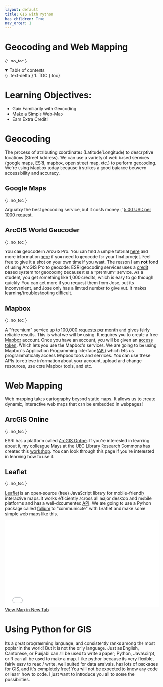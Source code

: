 ```yaml
---
layout: default
title: GIS with Python
has_children: True
nav_order: 1
---
```


# Geocoding and Web Mapping
{: .no_toc }

<details open markdown="block">
  <summary>
    Table of contents
  </summary>
  {: .text-delta }
1. TOC
{:toc}
</details>

# Learning Objectives:

* Gain Familiarity with Geocoding
* Make a Simple Web-Map 
* Earn Extra Credit!

# Geocoding

The process of attributing coordinates (Latitude/Longitude) to descriptive locations (Street Address).  We can use a variety of web based services (google maps, ESRI, mapbox, open street map, etc.) to perform geocoding.  We're using Mapbox today because it strikes a good balance between accessibility and accuracy.  

## Google Maps
{: .no_toc }

Arguably the best geocoding service, but it costs money :/ [5.00 USD per 1000 request](https://developers.google.com/maps/documentation/geocoding/overview).

## ArcGIS World Geocoder
{: .no_toc }

You can geocode in ArcGIS Pro.  You can find a simple tutorial [here](https://pro.arcgis.com/en/pro-app/latest/help/data/geocoding/tutorial-geocode-a-table-of-addresses.htm) and more information [here](https://pro.arcgis.com/en/pro-app/latest/help/data/geocoding/convert-a-table-to-locations-on-the-map.htm) if you need to geocode for your final proejct.  Feel free to give it a shot on your own time if you want.  The reason I am **not** fond of using ArcGIS Pro to geocode: ESRI geocoding services uses a [credit](https://www.esri.com/en-us/arcgis/products/credits/overview?rsource=%2Fsoftware%2Farcgis%2Farcgisonline%2Fcredits) based system for geocoding because it is a "premium" service.  As a student, you get something like 1,000 credits, which is easy to go through quickly.  You can get more if you request them from Jose, but its inconvenient, and Jose only has a limited number to give out.  It makes learning/troubleshooting difficult.

## Mapbox
{: .no_toc }

A "freemium" service up to [100,000 requests per month](https://www.mapbox.com/pricing/#geocode) and gives fairly reliable results.  This is what we will be using.  It requires you to create a free [Mapbox](https://mapbox.com) account.  Once you have an account, you will be given an [access token](https://account.mapbox.com/access-tokens/).  Which lets you use the Mapbox's services.  We are going to be using Mapbox's Application Programming Interface([API](https://docs.mapbox.com/api/overview/)) which lets us programmatically access Mapbox tools and services. You can use these APIs to retrieve information about your account, upload and change resources, use core Mapbox tools, and etc.

# Web Mapping

Web mapping takes cartography beyond static maps.  It allows us to create dynamic, interactive web maps that can be embedded in webpages!

## ArcGIS Online
{: .no_toc }

ESRI has a platform called [ArcGIS Online](https://www.arcgis.com/index.html).  If you're interested in learning about it, my colleague Maya at the UBC Library Research Commons has created this [workshop](https://ubc-library-rc.github.io/intro-AGOL/).  You can look through this page if you're interested in learning how to use it.

## Leaflet
{: .no_toc }

[Leaflet](https://leafletjs.com/) is an open-source (free) JavaScript library for mobile-friendly interactive maps. It works efficiently across all major desktop and mobile platforms and has a well-documented [API](https://leafletjs.com/reference.html).  We are going to use a Python package called [follium](http://python-visualization.github.io/folium/) to "communicate" with Leaflet and make some simple web maps like this.

<div style="overflow: hidden;
  padding-top: 56.25%;
  position: relative">
  <iframe src="../Python_Notebooks/MtPleasant_Trees.html" title="Processes" scrolling="no" frameborder="0"
    style="border: 0;
   height: 100%;
   left: 0;
   position: absolute;
   top: 0;
   width: 100%;">
   <p>Your browser does not support iframes.</p>
 </iframe>
</div>
<a href="../Python_Notebooks/MtPleasant_Trees.html" target="_blank">View Map in New Tab</a>

# Using Python for GIS

Its a great programming language, and consistently ranks among the most poplar in the world! But it is not the only language. Just as English, Cantonese, or Punjabi can all be used to write a paper; Python, Javascirpt, or R can all be used to make a map.  I like python because its very flexible, fairly easy to read / write, well suited for data analysis, has lots of packages for GIS, and it's completely free!  You will not be expected to know any code or learn how to code. I just want to introduce you all to some the possibilities.




